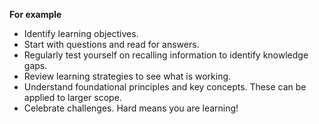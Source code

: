 
**For example**
- Identify learning objectives.
- Start with questions and read for answers.
- Regularly test yourself on recalling information to identify knowledge gaps.
- Review learning strategies to see what is working.
- Understand foundational principles and key concepts. These can be applied to larger scope.
- Celebrate challenges. Hard means you are learning!